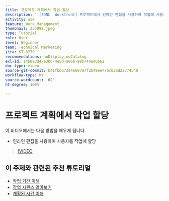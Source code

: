 ```yaml
---
title: 프로젝트 계획에서 작업 할당
description: ' [!DNL  Workfront] 프로젝트에서 인라인 편집을 사용하여 작업에 사용자를 할당하는 방법을 알아봅니다.'
activity: use
feature: Work Management
thumbnail: 335092.jpeg
type: Tutorial
role: User
level: Beginner
team: Technical Marketing
jira: KT-8779
recommendations: noDisplay,noCatalog
exl-id: 14b893d4-e3bb-4e5d-a06b-99b744ad6b61
doc-type: video
source-git-commit: b41fbb673e46687e7f2b49ee77bc026d22774540
workflow-type: ht
source-wordcount: '62'
ht-degree: 100%

---
```


# 프로젝트 계획에서 작업 할당

이 비디오에서는 다음 방법을 배우게 됩니다.

* 인라인 편집을 사용하여 사용자를 작업에 할당

>[!VIDEO](https://video.tv.adobe.com/v/335092/?quality=12&learn=on)

<!---
learn more urls:
Notifications: Information about work assigned to me
Assign tasks
Personal time overview
Make smart assignments
Modify multiple user assignments in a task list
--->

## 이 주제와 관련된 추천 튜토리얼

* [작업 기간 이해](https://experienceleague.adobe.com/ko/docs/workfront-learn/tutorials-workfront/manage-work/tasks/understand-task-durations)
* [작업 시퀀스 알아보기](https://experienceleague.adobe.com/ko/docs/workfront-learn/tutorials-workfront/manage-work/tasks/learn-to-sequence-tasks)
* [계획된 시간 이해](https://experienceleague.adobe.com/ko/docs/workfront-learn/tutorials-workfront/manage-work/tasks/understand-planned-hours)

